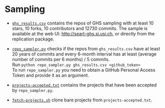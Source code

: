 # Sampling

* [`ghs_results.csv`](ghs_results.csv) contains the repos of GHS sampling with at least 10 stars, 10 forks, 10 contributors and 12730 commits.
The sample is available at the web UI: http://seart-ghs.si.usi.ch, or directly from the replication package.

* [`repo_sampler.py`](repo_sampler.py) checks if the repos from `ghs_results.csv` have at least 20 years of commits and
every 6-month interval has at least (average number of commits per 6 months) / 5 commits.   
  Run `python repo_sampler.py ghs_results.csv <github_token>`   
  To run `repo_sampler.py` you need to obtain  a GitHub Personal Access Token  and provide it as an argument.

* [`projects-accepted.txt`](projects-accepted.txt) contains the projects that have been accepted by `repo_sampler.py`.

* [`fetch-projects.sh`](fetch-projects.sh) clone bare projects from  `projects-accepted.txt`.
